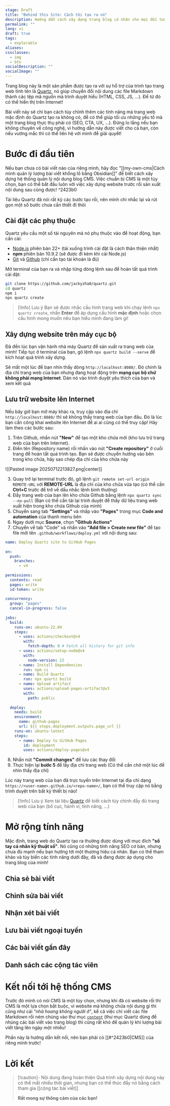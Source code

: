 ```yaml
---
stage: Draft
title: "Behind this Site: Cách tôi tạo ra nó"
description: Hướng dẫn cách xây dựng trang blog cá nhân cho mọi đối tượng
permalink: ""
lang: vi
draft: true
tags:
  - explorable
aliases: 
cssclasses:
  - img
  - btn
socialDescription: ""
socialImage: ""
---
```


Trang blog này là một sản phẩm được tạo ra với sự hỗ trợ của trình tạo trang web tĩnh tên là [Quartz](https://quartz.jzhao.xyz/), nó giúp chuyển đổi nội dung các file Markdown thành các tệp mã nguồn mà trình duyệt hiểu (HTML, CSS, JS, ...). Để từ đó có thể hiển thị trên Internet! 

Bài viết này sẽ chỉ bạn cách tùy chỉnh thêm các tính năng mà trang web mặc định do Quartz tạo ra không có, để có thể giúp tối ưu những yếu tố mà một trang blog thực thụ phải có (SEO, CTA, UX, ...). Đừng lo lắng nếu bạn không chuyên về công nghệ, vì hướng dẫn này được viết cho cả bạn, còn nếu vướng mắc thì có thể liên hệ với mình để giải quyết!

# Bước đi đầu tiên
Nếu bạn chưa có bài viết nào của riêng mình, hãy đọc "[[my-own-cms|Cách mình quản lý lượng bài viết khổng lồ bằng Obsidian]]" để biết cách xây dựng hệ thống quản lý nội dung blog CMS. Việc chuẩn bị CMS là một tùy chọn, bạn có thể bắt đầu luôn với việc xây dựng website trước rồi sản xuất nội dung sau cũng được! ^2423b0

Tài liệu Quartz đã nói rất kỹ các bước tạo rồi, nên mình chỉ nhắc lại và rút gọn một số bước chưa cần thiết đi thôi

## Cài đặt các phụ thuộc
Quartz yêu cầu một số tài nguyên mà nó phụ thuộc vào để hoạt động, bạn cần cài:
- [Node.js](https://nodejs.org/en/download) phiên bản 22+ (tải xuống trình cài đặt là cách thân thiện nhất) 
- **npm** phiên bản 10.9.2 (sẽ được đi kèm khi cài Node.js)
- [Git](https://git-scm.com/downloads) và [Github](https://github.com/) (chỉ cần tạo tài khoản là đủ)

Mở terminal của bạn ra và nhập từng dòng lệnh sau để hoàn tất quá trình cài đặt:
```bash
git clone https://github.com/jackyzha0/quartz.git
cd quartz
npm i
npx quartz create
```

> [!info] Lưu ý
> Bạn sẽ được nhắc cấu hình trang web khi chạy lệnh `npx quartz create`, nhấn **Enter** để áp dụng cấu hình **mặc định** hoặc chọn cấu hình mong muốn nếu bạn hiểu mình đang làm gì!

## Xây dựng website trên máy cục bộ 
Đã đến lúc bạn vận hành nhà máy Quartz để sản xuất ra trang web của mình! Tiếp tục ở terminal của bạn, gõ lệnh `npx quartz build --serve` để kích hoạt quá trình xây dựng.

Sẽ mất một lúc để bạn nhìn thấy dòng `http://localhost:8080/`. Đó chính là địa chỉ trang web của bạn nhưng đang hoạt động trên **mạng cục bộ chứ không phải mạng Internet**. Dán nó vào trình duyệt yêu thích của bạn và xem kết quả

## Lưu trữ website lên Internet
Nếu bây giờ bạn mở máy khác ra, truy cập vào địa chỉ `http://localhost:8080/` thì sẽ không thấy trang web của bạn đâu. Đó là lúc bạn cần công khai website lên Internet để ai ai cũng có thể truy cập! Hãy làm theo các bước sau:

1. Trên Github, nhấn nút **"New"** để tạo một kho chứa mới (kho lưu trữ trang web của bạn trên Internet). 
2. Điền tên (Repository name) rồi nhấn vào nút **"Create repository"** ở cuối trang để hoàn tất quá trình tạo. Bạn sẽ được chuyển hướng vào bên trong kho chứa, hãy sao chép địa chỉ của kho chứa này 

![[Pasted image 20250712213827.png|center]]

3. Quay trở lại terminal trước đó, gõ lệnh `git remote set-url origin REMOTE-URL` với **REMOTE-URL** là địa chỉ của kho chứa vừa tạo (có thể cần **Ctrl+C** trước để trở về dấu nhắc lệnh bình thường) 
4. Đẩy trang web của bạn lên kho chứa Github bằng lệnh `npx quartz sync --no-pull` (Bạn có thể cần tải lại trình duyệt để thấy dữ liệu trang web xuất hiện trong kho chứa Github của mình)
5. Chuyển sang tab **"Settings"** và nhấp vào **"Pages"** trong mục **Code and automation** của thanh menu bên
6. Ngay dưới mục **Source**, chọn **"Github Actions"**
7. Chuyển về tab "Code" và nhấn vào **"Add file > Create new file"** để tạo file mới tên `.github/workflows/deploy.yml` với nội dung sau: 

```yml
name: Deploy Quartz site to GitHub Pages
 
on:
  push:
    branches:
      - v4
 
permissions:
  contents: read
  pages: write
  id-token: write
 
concurrency:
  group: "pages"
  cancel-in-progress: false
 
jobs:
  build:
    runs-on: ubuntu-22.04
    steps:
      - uses: actions/checkout@v4
        with:
          fetch-depth: 0 # Fetch all history for git info
      - uses: actions/setup-node@v4
        with:
          node-version: 22
      - name: Install Dependencies
        run: npm ci
      - name: Build Quartz
        run: npx quartz build
      - name: Upload artifact
        uses: actions/upload-pages-artifact@v3
        with:
          path: public
 
  deploy:
    needs: build
    environment:
      name: github-pages
      url: ${{ steps.deployment.outputs.page_url }}
    runs-on: ubuntu-latest
    steps:
      - name: Deploy to GitHub Pages
        id: deployment
        uses: actions/deploy-pages@v4
```

8. Nhấn nút **"Commit changes"** để lưu các thay đổi
9. Thực hiện lại **bước 5** để lấy địa chỉ trang web (Có thể cần chờ một lúc để nhìn thấy địa chỉ)

Lúc này trang web của bạn đã trực tuyến trên Internet tại địa chỉ dạng `https://<user-name>.github.io/<repo-name>/`, bạn có thể truy cập nó bằng trình duyệt trên bất kỳ thiết bị nào!

> [!info] Lưu ý
> Xem tài liệu [Quartz](https://quartz.jzhao.xyz/) để biết cách tùy chỉnh đầy đủ trang web của bạn (bố cục, hành vi, tính năng, ...)

# Mở rộng tính năng
Mặc định, trang web do Quartz tạo ra thường được dùng với mục đích **"sổ tay cá nhân kỹ thuật số"**. Nó cũng có những tính năng SEO cơ bản, nhưng chưa đủ mạnh nếu bạn hướng tới một thương hiệu cá nhân. Bạn có thể tham khảo và tùy biến các tính năng dưới đây, đã và đang được áp dụng cho trang blog của mình!

## Chia sẻ bài viết

## Chỉnh sửa bài viết

## Nhận xét bài viết

## Lưu bài viết ngoại tuyến

## Các bài viết gần đây

## Danh sách các cộng tác viên


# Kết nối tới hệ thống CMS
Trước đó mình có nói CMS là một tùy chọn, nhưng khi đã có website rồi thì CMS là một lựa chọn bắt buộc, vì website mà không chứa nội dung gì thì cũng như cái *"nhà hoang không người ở"*, kể cả việc chỉ viết các file Markdown rồi ném chúng vào thư mục [`content`](https://quartz.jzhao.xyz/authoring-content) (thư mục Quartz dùng để nhúng các bài viết vào trang blog) thì cũng rất khó để quản lý khi lượng bài viết tăng lên ngày một nhiều!

Phần này là hướng dẫn kết nối, nên bạn phải có [[#^2423b0|CMS]] của riêng mình trước!



# Lời kết

> [!caution]- Nội dung đang hoàn thiện
> Quá trình xây dựng nội dung này có thể mất nhiều thời gian, nhưng bạn có thể thúc đẩy nó bằng cách tham gia [[cộng tác bài viết]]
> 
> **Rất mong sự thông cảm của các bạn!**
